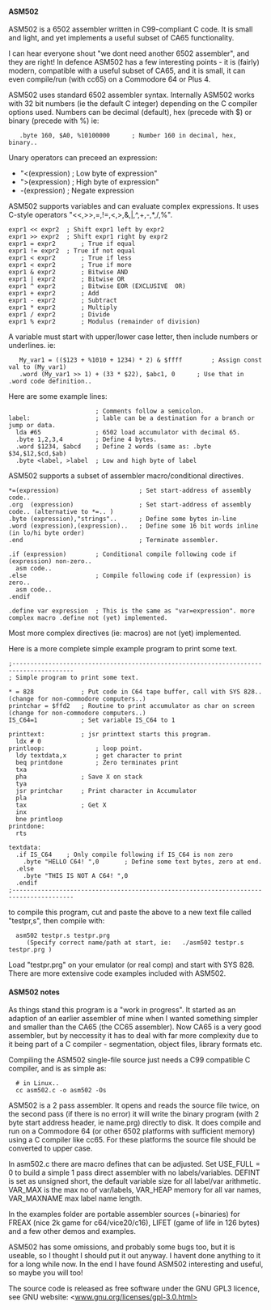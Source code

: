 ####  ASM502
 
ASM502 is a 6502 assembler written in C99-compliant C code. It is small and light, and yet implements a useful subset of CA65 functionality.

I can hear everyone shout "we dont need another 6502 assembler", and they are right! In defence ASM502 has a few interesting points - it is (fairly) modern, compatible with a useful subset of CA65, and it is small, it can even compile/run (with cc65) on a Commodore 64 or Plus 4.

ASM502 uses standard 6502 assembler syntax. Internally ASM502 works with 32 bit numbers (ie the default C integer) depending on the C compiler options used. Numbers can be decimal (default), hex (precede with $) or binary (precede with %) ie:

```
   .byte 160, $A0, %10100000      ; Number 160 in decimal, hex, binary..
```

Unary operators can preceed an expression:
-  "<(expression)    ; Low byte of expression"
-  ">(expression)    ; High byte of expression"
-  -(expression)	   ; Negate expression
 
ASM502 supports variables and can evaluate complex expressions. It uses C-style operators "<<,>>,=,!=,<,>,&,|,^,+,-,*,/,%".

```
expr1 << expr2	; Shift expr1 left by expr2
expr1 >> expr2	; Shift expr1 right by expr2
expr1 = expr2		; True if equal
expr1 != expr2	; True if not equal
expr1 < expr2		; True if less
expr1 < expr2		; True if more
expr1 & expr2		; Bitwise AND
expr1 | expr2		; Bitwise OR
expr1 ^ expr2		; Bitwise EOR (EXCLUSIVE  OR)
expr1 + expr2		; Add
expr1 - expr2		; Subtract
expr1 * expr2		; Multiply
expr1 / expr2		; Divide
expr1 % expr2		; Modulus (remainder of division)
```

A variable must start with upper/lower case letter, then include numbers or underlines.  ie:

```
   My_var1 = (($123 + %1010 + 1234) * 2) & $ffff		; Assign const val to (My_var1)
   .word (My_var1 >> 1) + (33 * $22), $abc1, 0 		; Use that in .word code definition..
```

Here are some example lines:

```
						; Comments follow a semicolon.
label:					; lable can be a destination for a branch or jump or data. 
  lda #65				; 6502 load accumulator with decimal 65.
  .byte 1,2,3,4			; Define 4 bytes.
  .word $1234, $abcd	; Define 2 words (same as: .byte $34,$12,$cd,$ab)
  .byte <label, >label	; Low and high byte of label
```

ASM502 supports a subset of assembler macro/conditional directives.

```
*=(expression)						; Set start-address of assembly code..
.org  (expression)					; Set start-address of assembly code.. (alternative to *=.. )
.byte (expression),"strings"..		; Define some bytes in-line 
.word (expression),(expression)..	; Define some 16 bit words inline (in lo/hi byte order)
.end								; Terminate assembler.

.if (expression)		; Conditional compile following code if (expression) non-zero..
  asm code..
.else					; Compile following code if (expression) is zero..
  asm code..
.endif

.define var expression	; This is the same as "var=expression". more complex macro .define not (yet) implemented.
```

Most more complex directives (ie: macros) are not (yet) implemented.

Here is a more complete simple example program to print some text. 

```
;---------------------------------------------------------------------------------------
; Simple program to print some text.

* = 828				; Put code in C64 tape buffer, call with SYS 828.. (change for non-commodore computers..)
printchar = $ffd2	; Routine to print accumulator as char on screen   (change for non-commodore computers..)
IS_C64=1			; Set variable IS_C64 to 1

printtext:			; jsr printtext starts this program.
  ldx # 0  
printloop:				; loop point. 
  ldy textdata,x		; get character to print
  beq printdone			; Zero terminates print
  txa
  pha				; Save X on stack
  tya
  jsr printchar		; Print character in Accumulator
  pla
  tax				; Get X
  inx
  bne printloop
printdone:
  rts
  
textdata:
  .if IS_C64	; Only compile following if IS_C64 is non zero
    .byte "HELLO C64! ",0		; Define some text bytes, zero at end. 
  .else
    .byte "THIS IS NOT A C64! ",0	
  .endif
;---------------------------------------------------------------------------------------
```

to compile this program, cut and paste the above to a new text file called "testpr,s", then compile with:

```
  asm502 testpr.s testpr.prg
     (Specify correct name/path at start, ie:   ./asm502 testpr.s testpr.prg )
```
     
Load "testpr.prg" on your emulator (or real comp) and start with SYS 828.
There are more extensive code examples included with ASM502.


####   ASM502 notes
  
As things stand this program is a "work in progress". It started as an adaption of an earlier assembler of mine when I wanted something simpler and smaller than the CA65 (the CC65 assembler). Now CA65 is a very good assembler, but by neccessity it has to deal with far more complexity due to it being part of a C compiler - segmentation, object files, library formats etc.

Compiling the ASM502 single-file source just needs a C99 compatible C compiler, and is as simple as:

```
  # in Linux..
  cc asm502.c -o asm502 -Os
```

ASM502 is a 2 pass assembler. It opens and reads the source file twice, on the second pass (if there is no error) it will write the binary program  (with 2 byte start address header, ie name.prg) directly to disk. It does compile and run on a Commodore 64 (or other 6502 platforms with sufficient memory) using a C compiler like cc65. For these platforms the source file should be converted to upper case. 

In asm502.c there are macro defines that can be adjusted. Set USE_FULL = 0  to build a simple 1 pass direct assembler with no labels/variables. DEFINT is set as unsigned short, the default variable size for all label/var arithmetic. VAR_MAX is the max no of var/labels,  VAR_HEAP memory for all var names, VAR_MAXNAME max label name length.

In the examples folder are portable assembler sources (+binaries) for FREAX (nice 2k game for c64/vice20/c16), LIFET (game of life in 126 bytes) and a few other demos and examples.

ASM502 has some omissions, and probably some bugs too, but it is useable, so I thought I should put it out anyway. I havent done anything to it for a long while now. In the end I have found ASM502 interesting and useful, so maybe you will too!

The source code is released as free software under the GNU GPL3 licence, see GNU website:  <www.gnu.org/licenses/gpl-3.0.html>

